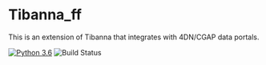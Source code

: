# Tibanna_ff

This is an extension of Tibanna that integrates with 4DN/CGAP data portals.

[![Python 3.6](https://img.shields.io/badge/python-3.6-blue.svg)](https://www.python.org/downloads/release/python-360/) ![Build Status](https://travis-ci.com/4dn-dcic/tibanna_ff.svg?branch=master)


